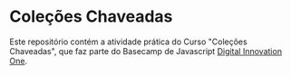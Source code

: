 # Coleções Chaveadas

Este repositório contém a atividade prática do Curso "Coleções Chaveadas", que faz parte do Basecamp de Javascript [Digital Innovation One](https://digitalinnovation.one/).
